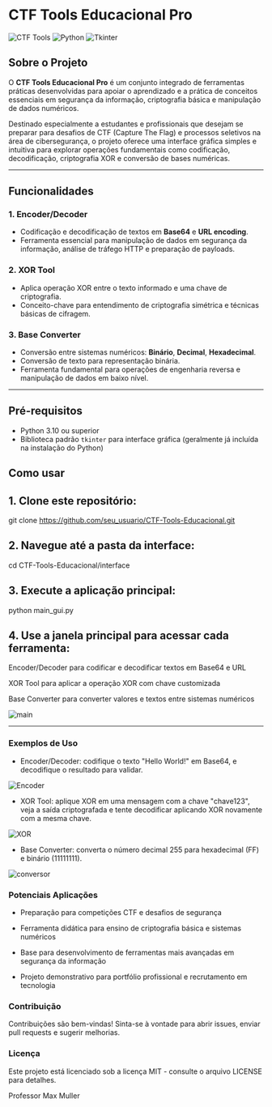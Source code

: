 # CTF Tools Educacional Pro

![CTF Tools](https://img.shields.io/badge/Status-Completo-green) ![Python](https://img.shields.io/badge/Python-3.10+-blue) ![Tkinter](https://img.shields.io/badge/Tkinter-GUI-orange)

## Sobre o Projeto

O **CTF Tools Educacional Pro** é um conjunto integrado de ferramentas práticas desenvolvidas para apoiar o aprendizado e a prática de conceitos essenciais em segurança da informação, criptografia básica e manipulação de dados numéricos. 

Destinado especialmente a estudantes e profissionais que desejam se preparar para desafios de CTF (Capture The Flag) e processos seletivos na área de cibersegurança, o projeto oferece uma interface gráfica simples e intuitiva para explorar operações fundamentais como codificação, decodificação, criptografia XOR e conversão de bases numéricas.

---

## Funcionalidades

### 1. Encoder/Decoder

- Codificação e decodificação de textos em **Base64** e **URL encoding**.
- Ferramenta essencial para manipulação de dados em segurança da informação, análise de tráfego HTTP e preparação de payloads.

### 2. XOR Tool

- Aplica operação XOR entre o texto informado e uma chave de criptografia.
- Conceito-chave para entendimento de criptografia simétrica e técnicas básicas de cifragem.

### 3. Base Converter

- Conversão entre sistemas numéricos: **Binário**, **Decimal**, **Hexadecimal**.
- Conversão de texto para representação binária.
- Ferramenta fundamental para operações de engenharia reversa e manipulação de dados em baixo nível.

---

## Pré-requisitos

- Python 3.10 ou superior
- Biblioteca padrão `tkinter` para interface gráfica (geralmente já incluída na instalação do Python)



## Como usar

## 1. Clone este repositório:


git clone https://github.com/seu_usuario/CTF-Tools-Educacional.git




## 2. Navegue até a pasta da interface:

cd CTF-Tools-Educacional/interface



## 3. Execute a aplicação principal:

python main_gui.py



## 4. Use a janela principal para acessar cada ferramenta:

Encoder/Decoder para codificar e decodificar textos em Base64 e URL

XOR Tool para aplicar a operação XOR com chave customizada

Base Converter para converter valores e textos entre sistemas numéricos


![main](https://github.com/user-attachments/assets/a7a38e48-9ccf-4866-8cc3-d41c3078e84f)

---

### Exemplos de Uso

- Encoder/Decoder: codifique o texto "Hello World!" em Base64, e decodifique o resultado para validar.

![Encoder](https://github.com/user-attachments/assets/946bf0d2-7624-446c-bf2b-89ee047da558)


- XOR Tool: aplique XOR em uma mensagem com a chave "chave123", veja a saída criptografada e tente decodificar aplicando XOR novamente com a mesma chave.

![XOR](https://github.com/user-attachments/assets/66f93c22-a9c1-4ae6-afef-a5aa8bf4b728)




- Base Converter: converta o número decimal 255 para hexadecimal (FF) e binário (11111111).

![conversor](https://github.com/user-attachments/assets/fe3deaa4-e2bd-4f82-b717-08a5576e53f7)




### Potenciais Aplicações

- Preparação para competições CTF e desafios de segurança

- Ferramenta didática para ensino de criptografia básica e sistemas numéricos

- Base para desenvolvimento de ferramentas mais avançadas em segurança da informação

- Projeto demonstrativo para portfólio profissional e recrutamento em tecnologia



### Contribuição

Contribuições são bem-vindas! Sinta-se à vontade para abrir issues, enviar pull requests e sugerir melhorias.



### Licença

Este projeto está licenciado sob a licença MIT - consulte o arquivo LICENSE para detalhes.



Professor Max Muller
